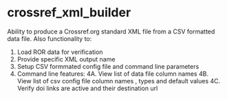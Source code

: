 # crossref_xml_builder
Ability to produce a Crossref.org standard XML file from a CSV formatted data file. 
Also functionality to: 
1. Load ROR  data for verification
2. Provide specific XML output name
3. Setup CSV formmated config file and command line parameters
4. Command line features:
4A. View list of data file column names
4B. View list of csv config file column names , types and default values
4C. Verify doi links are active and their destination url
